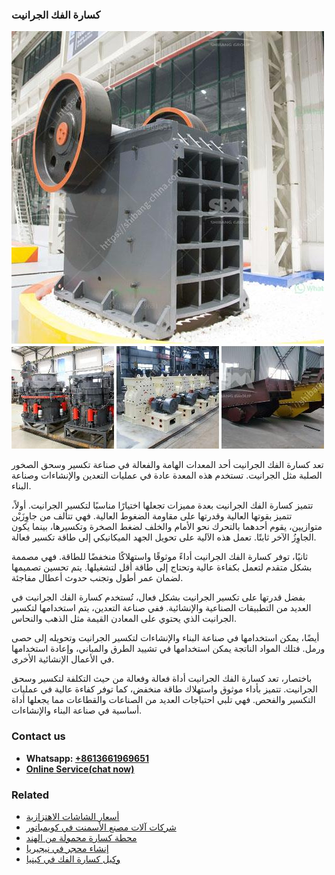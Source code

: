 <h3>كسارة الفك الجرانيت</h3><img src='1701852819.jpg' alt=''><p>تعد كسارة الفك الجرانيت أحد المعدات الهامة والفعالة في صناعة تكسير وسحق الصخور الصلبة مثل الجرانيت. تستخدم هذه المعدة عادة في عمليات التعدين والإنشاءات وصناعة البناء.</p><p>تتميز كسارة الفك الجرانيت بعدة مميزات تجعلها اختيارًا مناسبًا لتكسير الجرانيت. أولاً، تتميز بقوتها العالية وقدرتها على مقاومة الضغوط العالية. فهي تتألف من جاوِزَيْن متوازيين، يقوم أحدهما بالتحرك نحو الأمام والخلف لضغط الصخرة وتكسيرها، بينما يكون الجاوِزُ الآخر ثابتًا. تعمل هذه الآلية على تحويل الجهد الميكانيكي إلى طاقة تكسير فعالة.</p><p>ثانيًا، توفر كسارة الفك الجرانيت أداءً موثوقًا واستهلاكًا منخفضًا للطاقة. فهي مصممة بشكل متقدم لتعمل بكفاءة عالية وتحتاج إلى طاقة أقل لتشغيلها. يتم تحسين تصميمها لضمان عمر أطول وتجنب حدوث أعطال مفاجئة.</p><p>بفضل قدرتها على تكسير الجرانيت بشكل فعال، تُستخدم كسارة الفك الجرانيت في العديد من التطبيقات الصناعية والإنشائية. ففي صناعة التعدين، يتم استخدامها لتكسير الجرانيت الذي يحتوي على المعادن القيمة مثل الذهب والنحاس.</p><p>أيضًا، يمكن استخدامها في صناعة البناء والإنشاءات لتكسير الجرانيت وتحويله إلى حصى ورمل. فتلك المواد الناتجة يمكن استخدامها في تشييد الطرق والمباني، وإعادة استخدامها في الأعمال الإنشائية الأخرى.</p><p>باختصار، تعد كسارة الفك الجرانيت أداة فعالة وفعالة من حيث التكلفة لتكسير وسحق الجرانيت. تتميز بأداء موثوق واستهلاك طاقة منخفض، كما توفر كفاءة عالية في عمليات التكسير والفحص. فهي تلبي احتياجات العديد من الصناعات والقطاعات مما يجعلها أداة أساسية في صناعة البناء والإنشاءات.</p><h3>Contact us</h3><ul><li><strong>Whatsapp:&nbsp;<a href="https://wa.me/8613661969651">+8613661969651</a></strong></li><li><a href="https://swt.shibang-china.com/?git&amp;zhl&amp;كسارة الفك الجرانيت"><strong>Online Service(chat now)</strong></a></li></ul><h3>Related</h3><ul><li><a href='أسعار الشاشات الاهتزازية.md'>أسعار الشاشات الاهتزازية</a></li><li><a href='شركات آلات مصنع الأسمنت في كويمباتور.md'>شركات آلات مصنع الأسمنت في كويمباتور</a></li><li><a href='محطة كسارة محمولة من الهند.md'>محطة كسارة محمولة من الهند</a></li><li><a href='إنشاء محجر في نيجيريا.md'>إنشاء محجر في نيجيريا</a></li><li><a href='وكيل كسارة الفك في كينيا.md'>وكيل كسارة الفك في كينيا</a></li></ul>